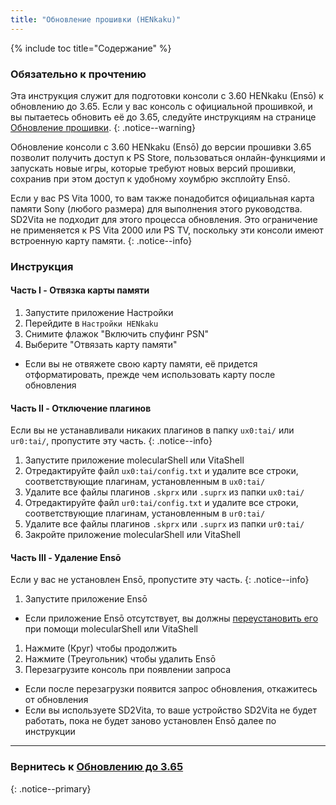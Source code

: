 ```yaml
---
title: "Обновление прошивки (HENkaku)"
---
```


{% include toc title="Содержание" %}

### Обязательно к прочтению

Эта инструкция служит для подготовки консоли с 3.60 HENkaku (Ensō) к обновлению до 3.65. Если у вас консоль с официальной прошивкой, и вы пытаетесь обновить её до 3.65, следуйте инструкциям на странице [Обновление прошивки](updating-firmware).
{: .notice--warning}

Обновление консоли с 3.60 HENkaku (Ensō) до версии прошивки 3.65 позволит получить доступ к PS Store, пользоваться онлайн-функциями и запускать новые игры, которые требуют новых версий прошивки, сохранив при этом доступ к удобному хоумбрю эксплойту Ensō.

Если у вас PS Vita 1000, то вам также понадобится официальная карта памяти Sony (любого размера) для выполнения этого руководства. SD2Vita не подходит для этого процесса обновления. Это ограничение не применяется к PS Vita 2000 или PS TV, поскольку эти консоли имеют встроенную карту памяти.
{: .notice--info}

### Инструкция

#### Часть I - Отвязка карты памяти

1. Запустите приложение Настройки
1. Перейдите в `Настройки HENkaku`
1. Снимите флажок "Включить спуфинг PSN"
1. Выберите "Отвязать карту памяти"
  + Если вы не отвяжете свою карту памяти, её придется отформатировать, прежде чем использовать карту после обновления

#### Часть II - Отключение плагинов

Если вы не устанавливали никаких плагинов в папку `ux0:tai/` или `ur0:tai/`, пропустите эту часть.
{: .notice--info}

1. Запустите приложение molecularShell или VitaShell
1. Отредактируйте файл `ux0:tai/config.txt` и удалите все строки, соответствующие плагинам, установленным в `ux0:tai/`
1. Удалите все файлы плагинов `.skprx` или `.suprx` из папки `ux0:tai/`
1. Отредактируйте файл `ur0:tai/config.txt` и удалите все строки, соответствующие плагинам, установленным в `ur0:tai/`
1. Удалите все файлы плагинов `.skprx` или `.suprx` из папки `ur0:tai/`
1. Закройте приложение molecularShell или VitaShell

#### Часть III - Удаление Ensō

Если у вас не установлен Ensō, пропустите эту часть.
{: .notice--info}

1. Запустите приложение Ensō
  + Если приложение Ensō отсутствует, вы должны [переустановить его](https://github.com/henkaku/enso/releases/latest/) при помощи molecularShell или VitaShell
1. Нажмите (Круг) чтобы продолжить
1. Нажмите (Треугольник) чтобы удалить Ensō
1. Перезагрузите консоль при появлении запроса
  + Если после перезагрузки появится запрос обновления, откажитесь от обновления
  + Если вы используете SD2Vita, то ваше устройство SD2Vita не будет работать, пока не будет заново установлен Ensō далее по инструкции

___

### Вернитесь к [Обновлению до 3.65](updating-to-365)
{: .notice--primary}
